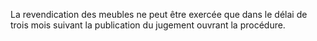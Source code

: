 La revendication des meubles ne peut être exercée que dans le délai de trois mois suivant la publication du jugement ouvrant la procédure.


  

